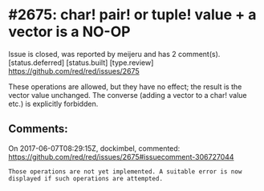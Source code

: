 
#2675: char! pair!  or tuple!  value + a vector is a NO-OP
================================================================================
Issue is closed, was reported by meijeru and has 2 comment(s).
[status.deferred] [status.built] [type.review]
<https://github.com/red/red/issues/2675>

These operations are allowed, but they have no effect; the result is the vector value unchanged. The converse (adding a vector to a char! value etc.) is explicitly forbidden.


Comments:
--------------------------------------------------------------------------------

On 2017-06-07T08:29:15Z, dockimbel, commented:
<https://github.com/red/red/issues/2675#issuecomment-306727044>

    Those operations are not yet implemented. A suitable error is now displayed if such operations are attempted.

